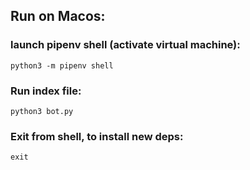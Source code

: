 ## Run on Macos:
### launch pipenv shell (activate virtual machine):
```aidl
python3 -m pipenv shell 
```
### Run index file:
```aidl
python3 bot.py 
```
### Exit from shell, to install new deps:
```aidl
exit
```
